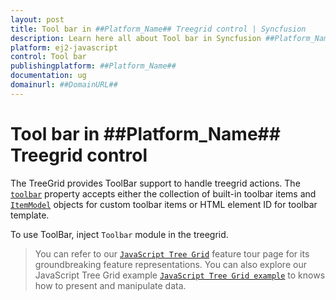 ```yaml
---
layout: post
title: Tool bar in ##Platform_Name## Treegrid control | Syncfusion
description: Learn here all about Tool bar in Syncfusion ##Platform_Name## Treegrid control of Syncfusion Essential JS 2 and more.
platform: ej2-javascript
control: Tool bar 
publishingplatform: ##Platform_Name##
documentation: ug
domainurl: ##DomainURL##
---
```


# Tool bar in ##Platform_Name## Treegrid control

The TreeGrid provides ToolBar support to handle treegrid actions. The [`toolbar`](../../api/treegrid/#toolbar) property accepts either the collection of built-in toolbar items and [`ItemModel`](../../api/toolbar/#item) objects for custom toolbar items or HTML element ID for toolbar template.

To use ToolBar, inject `Toolbar` module in the treegrid.

> You can refer to our [`JavaScript Tree Grid`](https://www.syncfusion.com/javascript-ui-controls/js-tree-grid) feature tour page for its groundbreaking feature representations. You can also explore our JavaScript Tree Grid example [`JavaScript Tree Grid example`](https://ej2.syncfusion.com/demos/#/material/tree-grid/treegrid-overview.html) to knows how to present and manipulate data.
